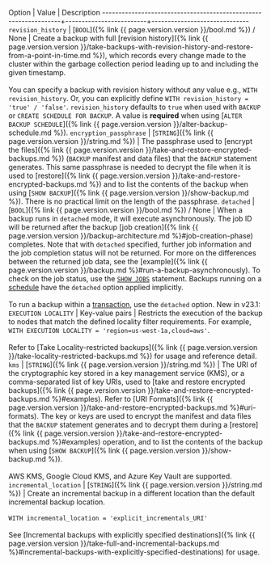  Option                                                          | Value                   | Description
-----------------------------------------------------------------+-------------------------+------------------------------
`revision_history`<a name="with-revision-history"></a>           | [`BOOL`]({% link {{ page.version.version }}/bool.md %}) / None                     | Create a backup with full [revision history]({% link {{ page.version.version }}/take-backups-with-revision-history-and-restore-from-a-point-in-time.md %}), which records every change made to the cluster within the garbage collection period leading up to and including the given timestamp.<br><br>You can specify a backup with revision history without any value e.g., `WITH revision_history`. Or, you can explicitly define `WITH revision_history = 'true' / 'false'`. `revision_history` defaults to `true` when used with `BACKUP` or `CREATE SCHEDULE FOR BACKUP`. A value is **required** when using [`ALTER BACKUP SCHEDULE`]({% link {{ page.version.version }}/alter-backup-schedule.md %}).
`encryption_passphrase`<a name="with-encryption-passphrase"></a> | [`STRING`]({% link {{ page.version.version }}/string.md %}) | The passphrase used to [encrypt the files]({% link {{ page.version.version }}/take-and-restore-encrypted-backups.md %}) (`BACKUP` manifest and data files) that the `BACKUP` statement generates. This same passphrase is needed to decrypt the file when it is used to [restore]({% link {{ page.version.version }}/take-and-restore-encrypted-backups.md %}) and to list the contents of the backup when using [`SHOW BACKUP`]({% link {{ page.version.version }}/show-backup.md %}). There is no practical limit on the length of the passphrase.
`detached`<a name="detached"></a>                           | [`BOOL`]({% link {{ page.version.version }}/bool.md %}) / None                   |  When a backup runs in `detached` mode, it will execute asynchronously. The job ID will be returned after the backup [job creation]({% link {{ page.version.version }}/backup-architecture.md %}#job-creation-phase) completes. Note that with `detached` specified, further job information and the job completion status will not be returned. For more on the differences between the returned job data, see the [example]({% link {{ page.version.version }}/backup.md %}#run-a-backup-asynchronously). To check on the job status, use the [`SHOW JOBS`](show-jobs.html) statement. Backups running on a [schedule](create-schedule-for-backup.html) have the `detached` option applied implicitly.<br><br>To run a backup within a [transaction](transactions.html), use the `detached` option.
<span class="version-tag">New in v23.1:</span> `EXECUTION LOCALITY` | Key-value pairs | Restricts the execution of the backup to nodes that match the defined locality filter requirements. For example, `WITH EXECUTION LOCALITY = 'region=us-west-1a,cloud=aws'`. <br><br>Refer to [Take Locality-restricted backups]({% link {{ page.version.version }}/take-locality-restricted-backups.md %}) for usage and reference detail.
`kms`                                                            | [`STRING`]({% link {{ page.version.version }}/string.md %}) |  The URI of the cryptographic key stored in a key management service (KMS), or a comma-separated list of key URIs, used to [take and restore encrypted backups]({% link {{ page.version.version }}/take-and-restore-encrypted-backups.md %}#examples). Refer to [URI Formats]({% link {{ page.version.version }}/take-and-restore-encrypted-backups.md %}#uri-formats). The key or keys are  used to encrypt the manifest and data files that the `BACKUP` statement generates and to decrypt them during a [restore]({% link {{ page.version.version }}/take-and-restore-encrypted-backups.md %}#examples) operation, and to list the contents of the backup when using [`SHOW BACKUP`]({% link {{ page.version.version }}/show-backup.md %}). <br/><br/>AWS KMS, Google Cloud KMS, and Azure Key Vault are supported.
`incremental_location`<a name="incr-location"></a> | [`STRING`]({% link {{ page.version.version }}/string.md %}) | Create an incremental backup in a different location than the default incremental backup location. <br><br>`WITH incremental_location = 'explicit_incrementals_URI'`<br><br>See [Incremental backups with explicitly specified destinations]({% link {{ page.version.version }}/take-full-and-incremental-backups.md %}#incremental-backups-with-explicitly-specified-destinations) for usage.